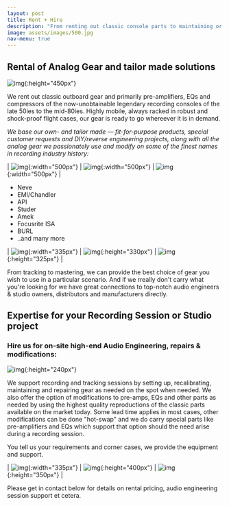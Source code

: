 ```yaml
---
layout: post
title: Rent + Hire
description: "From renting out classic console parts to maintaining or modifying equipment during your recording session, we do it all"
image: assets/images/500.jpg
nav-menu: true
---
```


## Rental of Analog Gear and tailor made solutions

![img](assets/images/focusriteisaprodmk2.jpg){:height="450px"}

We rent out classic outboard gear and primarily pre-amplifiers, EQs and compressors of the now-unobtainable legendary recording consoles of the late 50ies to the mid-80ies. Highly mobile, always racked in robust and shock-proof flight cases, our gear is ready to go whereever it is in demand.

 *We base our own- and tailor made &mdash; fit-for-purpose products, special customer requests and DIY/reverse engineering projects, along with all the analog gear we passionately use and modify on some of the finest names in recording industry history:*

| ![img](assets/images/mobile_rack.jpg){:width="500px"} | ![img](assets/images/emiconsole03.jpg){:width="500px"} | ![img](assets/images/la2a.jpg){:width="500px"} |


- Neve
- EMI/Chandler
- API
- Studer
- Amek
- Focusrite ISA
- BURL 
- ..and many more

| ![img](assets/images/neve01.jpg){:width="335px"}	| ![img](assets/images/studer962.jpg){:height="330px"} | ![img](assets/images/neve02.jpg){:height="325px"} |


From tracking to mastering, we can provide the best choice of gear you wish to use in a particular scenario. And if we rreally don't carry what you're looking for we have great connections to top-notch audio engineers & studio owners, distributors and manufacturers directly.




## Expertise for your Recording Session or Studio project

### Hire us for on-site high-end Audio Engineering, repairs & modifications:

![img](assets/images/parametric-eq-response.png){:height="240px"}

We support recording and tracking sessions by setting up, recalibrating, maintaining and repairing gear as needed on the spot when needed. We also offer the option of modifications to pre-amps, EQs and other parts as needed by using the highest quality reproductions of the classic parts available on the market today. Some lead time applies in most cases, other modifications can be done "hot-swap" and we do carry special parts like pre-amplifiers and EQs which support that option should the need arise during a recording session. 

You tell us your requirements and corner cases, we provide the equipment and support.


| ![img](assets/images/busscat.jpg){:width="335px"} | ![img](assets/images/comp500.jpg){:height="400px"} | ![img](assets/images/patchcombined.jpg){:height="350px"} |

Please get in contact below for details on rental pricing, audio engineering session support et cetera.

